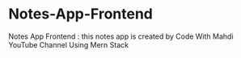 # Notes-App-Frontend
Notes App Frontend : this notes app is created by Code With Mahdi YouTube Channel Using Mern Stack 
